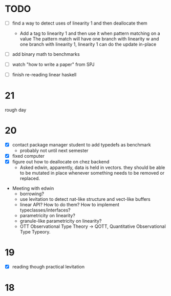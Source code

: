 # TODO

- [ ] find a way to detect uses of linearity 1 and then deallocate them
  - Add a tag to linearity 1 and then use it when pattern matching on a value 
    The pattern match will have one branch with linearity w and one branch with linearity 1, linearity 1 can do the update in-place
- [ ] add binary math to benchmarks
- [ ] watch "how to write a paper" from SPJ
- [ ] finish re-reading linear haskell


# 21

rough day

# 20

- [x] contact package manager student to add typedefs as benchmark
  - probably not until next semester
- [x] fixed computer
- [x] figure out how to deallocate on chez backend
  - Asked edwin, apparently, data is held in vectors. they should be able to be mutated in place whenever something needs to be removed or replaced.

- Meeting with edwin
  - borrowing?
  - use levitation to detect nat-like structure and vect-like buffers
  - linear API? How to do them? How to implement typeclasses/interfaces?
  - parametricity on linearity?
  - granule-like parametricity on linearity?
  - OTT Observational Type Theory -> QOTT, Quantitative Observational Type Typeory.


# 19

- [x] reading though practical levitation

# 18


